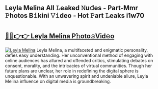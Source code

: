 ## Leyla Melina All 𝙻eaked 𝙽u𝚍es - Part-Mmr 𝙿hotos B𝚒kini 𝚅𝚒deo - Hot 𝙿art 𝙻eaks i1w70

# <h2><a href="http://ld1aqu.urlbe.top/?page=Leyla+Melina">🔗🔗👉👉 Leyla Melina P𝚑oto𝚜Vid𝚎o</a></h2>

[![Leyla Melina](https://i.imgur.com/eBuTRDB.gif)](http://ld1aqu.urlbe.top/?page=Leyla+Melina)
Leyla Melina, a multifaceted and enigmatic personality, defies easy understanding. Her unconventional method of engaging with online audiences has allured and offended critics, stimulating debates on consent, morality, and the intricacies of virtual communities. Though her future plans are unclear, her role in redefining the digital sphere is unquestionable. With an unwavering spirit and undeniable allure, Leyla Melina influence on digital media is groundbreaking.
